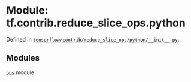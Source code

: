 <div itemscope itemtype="http://developers.google.com/ReferenceObject">
<meta itemprop="name" content="tf.contrib.reduce_slice_ops.python" />
<meta itemprop="path" content="Stable" />
</div>

# Module: tf.contrib.reduce_slice_ops.python



Defined in [`tensorflow/contrib/reduce_slice_ops/python/__init__.py`](/code/stable/tensorflow/contrib/reduce_slice_ops/python/__init__.py).



## Modules

[`ops`](../../../tf/contrib/reduce_slice_ops/python/ops.md) module

